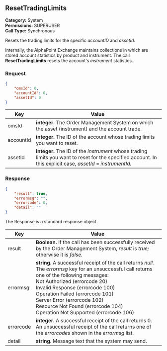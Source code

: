 ## ResetTradingLimits

**Category:** System<br />**Permissions:** SUPERUSER<br />**Call Type:** Synchronous

Resets the trading limits for the specific *accountID* and *assetId.* 

Internally, the AlphaPoint Exchange maintains collections in which are stored account statistics by product and instrument. The call **ResetTradingLimits** resets the account's *instrument* statistics.

### Request

```json
{
    "omsId": 0,
    "accountId": 0,
    "assetId": 0
}
```

| Key       | Value                                                        |
| --------- | ------------------------------------------------------------ |
| omsId     | **integer.** The Order Management System on which the asset (instrument) and the account trade. |
| accountId | **integer.** The ID of the account whose trading limits you want to reset. |
| assetId   | **integer.** The ID of the *instrument* whose trading limits you want to reset for the specified account. In this explicit case, *assetId* = *instrumentId.* |

### Response

```json
{
    "result": true,
    "errormsg": "",
    "errorcode": 0,
    "detail": ""
}
```
The Response is a standard response object.

| Key       | Value                                                        |
| --------- | ------------------------------------------------------------ |
| result    | **Boolean.** If the call has been successfully received by the Order Management System, *result* is *true;* otherwise it is *false.* |
| errormsg  | **string.** A successful receipt of the call returns *null.* The *errormsg* key for an unsuccessful call returns one of the following messages:<br />Not Authorized (errorcode 20)<br />Invalid Response (errorcode 100)<br />Operation Failed (errorcode 101)<br />Server Error (errorcode 102)<br />Resource Not Found (errorcode 104)<br />Operation Not Supported (errorcode 106) |
| errorcode | **integer.** A successful receipt of the call returns 0. An unsuccessful receipt of the call returns one of the *errorcodes* shown in the *errormsg* list. |
| detail    | **string.** Message text that the system may send.           |


